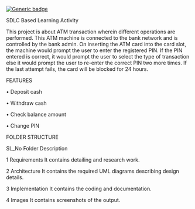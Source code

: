 
[![Generic badge](https://img.shields.io/badge/<SUBJECT>-<STATUS>-<COLOR>.svg)](https://shields.io/)




SDLC Based Learning Activity



This project is about ATM transaction wherein different operations are performed. This ATM machine is connected to the bank network and is controlled by the bank admin.
On inserting the ATM card into the card slot, the machine would prompt the user to enter the registered PIN. If the PIN entered is correct, it would prompt the user to select the type of transaction else it would prompt the user to re-enter the correct PIN two more times. If the last attempt fails, the card will be blocked for 24 hours.


FEATURES


•	Deposit cash

•	Withdraw cash

•	Check balance amount

•	Change PIN


FOLDER STRUCTURE

SL_No                                       Folder                                                      Description

  1                                         Requirements                                    It contains detailing and research work.
  
  2                                         Architecture                                    It contains the required UML diagrams describing design details.
  
  3                                         Implementation                                  It contains the coding and documentation.
  
  4                                         Images                                          It contains screenshots of the output.
